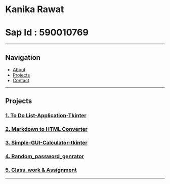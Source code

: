 # Kanika Rawat  
# Sap Id : 590010769

---

## Navigation
- [About](#about)
- [Projects](#projects)
- [Contact](#contact)

---

## Projects

### [1. To Do List-Application-Tkinter](https://github.com/kanikarawat-it/Project01-Python-To-Do-List-Application-Tkinter-)

### [2. Markdown to HTML Converter](https://github.com/kanikarawat-it/Project-02-Markdown-to-HTML-Converter)

### [3. Simple-GUI-Calculator-tkinter](https://github.com/kanikarawat-it/Project-03-Simple-GUI-Calculator-tkinter-)

### [4. Random_password_genrator](https://github.com/kanikarawat-it/Project04--Random_password_genrator)

### [5. Class_work & Assignment](https://github.com/kanikarawat-it/upes-python)
---
